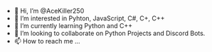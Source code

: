 - 👋 Hi, I’m @AceKiller250
- 👀 I’m interested in Pyhton, JavaScript, C#, C+, C++
- 🌱 I’m currently learning Python and C++
- 💞️ I’m looking to collaborate on Python Projects and Discord Bots.
- 📫 How to reach me ...

<!---
AceKiller250/AceKiller250 is a ✨ special ✨ repository because its `README.md` (this file) appears on your GitHub profile.
You can click the Preview link to take a look at your changes.
--->
